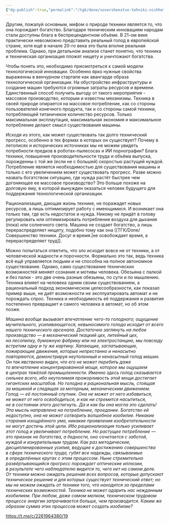 ```yaml
---
{"dg-publish":true,"permalink":"/tgk/done/sovershenstvo-tehniki-nishheta-i-bogatstvo/"}
---
```



Другим, пожалуй основным, мифом о природе техники является то, что она порождает богатство. Благодаря техническим инновациям народам стали доступны блага в беспрецендентном объёме. В 21-ом веке практически невозможно представить реальный голод в европейской стране, хотя ещё в начале 20-го века это была вполне реальная проблема. Однако, при детальном анализе станет понятно, что техника и техническая организация пложят нищету и уничтожают богатства.

Чтобы понять это, необходимо присмотреться к самой модели технологической инновации. Особенно ярко нужные свойства выраженны в венчурном стартапе как авангарде образа технологической организации. На обустройство инфраструктуры и создание машин требуются огромные затраты ресурсов и времени. Единственный способ получить выгоду от такого мероприятия - массовое производство, которым и известны механизмы. Техника в своей природе опирается на массовое потребление, как со стороны пользователей конечного продукта, так и со стороны самой техники, потребляющей титаничекое количество ресурсов. Только максимальная эксплаутация, максимальная экономия и максимальное потребление делают смысл существования машины.

Исходя из этого, как может существовать так долго технический прогресс, особенно в тех формах в которых он существует? Почему в летописях и исторических источниках мы не можем увидеть потребности предков в роботах-пылесосах и ИИ порнографии? Блага техники, повышение производительности труда и объёма выпуска, порожденны с той же (если не с большей) скоростью растущей нуждой. Потребление является необходимостью для существования машины и только с его увеличением может существовать прогресс. Разве можно назвать богатством ситуацию, где нужда растёт быстрее чем догоняющее ее массовое производство? Это больше похоже на долговую яму, в которой вынужден оказаться человек будущего для поддержания технологической организации.

Рационализация, дающая жизнь технике, не поражадет новых ресурсов, а лишь оптимизирует работу с имеющимися. И возникает она только там, где есть недостаток и нужда. Никому не придёт в голову регулировать или оптимизировать потребление воздуха для дыхания (пока) или солнечного света. Машина не создает богатство, а лишь перераспределяет нищету, подобно тому как она [[ТГК/Done/Совершенство техники.  Досуг и время.\|не освобождает время, а перераспределяет труд]].

Можно попытаться ответить, что зло исходит вовсе не от техники, а от человеческой жадности и порочности. Формально это так, ведь техника всё ещё управляется людьми и не способна на полное автономное существование. Однако, само существование технических возможностей меняет сознание и мотивы человека. Обезьяна с палкой и без палки - это две очень разные обезьяны, по сути и по мышлению. Техника влияет на человека одним своим существованием, а рациональный подход экономическом целесообразности, как показал пример выше, не даёт возможности не эксплуатировать автомат и не порождать спрос. Техника и необходимость её поддержания и развития постепенно превращает и самого человека в автомат, но об этом позже.

*Машина вообще вызывает впечатление чего-то голодного; ощущение мучительного, усиливающегося, невыносимого голода исходит от всего нашего технического арсенала. Достаточно заглянуть на любое производство — в механический ткацкий цех, литейный цех, на лесопилку, бумажную фабрику или на электростанцию, мы повсюду встретим одну и ту же картину. Хапающие, заглатывающие, пожирающие движения, которые непрестанно и ненасытно повторяются, демонстрируя неутоленный и ненасытный голод машин. Он так явственно виден, что его не может перебить даже то впечатление концентрированной мощи, которое мы ощущаем в центрах тяжёлой промышленности. Именно здесь голод сказывается сильнее всего, ибо неутолимая прожорливость этой мощи достигает гигантских масштабов. Но голодна и рациональная мысль, стоящая за машиной и следящая за моторным, механическим движением. Голод — её постоянный спутник. Она не может от него избавиться, не может от него освободиться, и как ни стремится насытиться, не в состоянии этого достигнуть. Да и как бы она могла это сделать! Эта мысль направлена на потребление, проедание. Богатство ей недоступно, она не может сотворить волшебное изобилие. Никакие старания изощрённого ума, никакие проявления изобретательности не могут достичь этой цели. Ибо рационализация только усиливает этот голод и увеличивает потребление. Но растущее потребление — это признак не богатства, а бедности, оно сочетается с заботой, нуждой и изнурительным трудом. Как раз методические, дисциплинированные усилия, ведущие к достижению совершенства в сфере технического труда, губят все надежды, связываемые в определённых кругах с этим процессом. Ныне стремительно развёртывающийся прогресс порождает оптические иллюзии, в результате чего наблюдателю видится то, чего нет на самом деле. От техники можно ожидать решения всех вопросов, которые допускают техническое решение и для которых существует технический ответ; но мы не можем ожидать от техники того, что находится за пределами технических возможностей. Техника не может одарить нас нежданным изобилием. При любом, даже самом мелком, техническом трудовом процессе энергии затрачивается больше, чем производится. Каким же образом сумма этих процессов может создать изобилие?*

https://t.me/c/2261964380/19